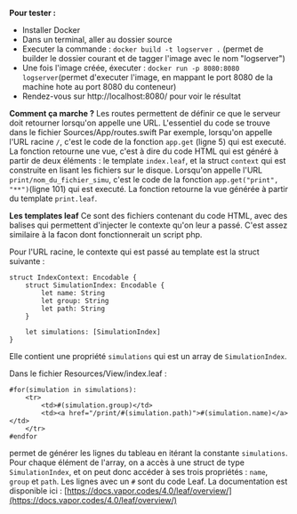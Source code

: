 **Pour tester :**
- Installer Docker
- Dans un terminal, aller au dossier source
- Executer la commande :
`docker build -t logserver .` (permet de builder le dossier courant et de tagger l'image avec le nom "logserver")
- Une fois l'image créée, éxecuter :
`docker run -p 8080:8080 logserver`(permet d'executer l'image, en mappant le port 8080 de la machine hote au port 8080 du conteneur)
- Rendez-vous sur http://localhost:8080/ pour voir le résultat

**Comment ça marche ?**
Les routes permettent de définir ce que le serveur doit retourner lorsqu'on appelle une URL. L'essentiel du code se trouve dans le fichier Sources/App/routes.swift
Par exemple, lorsqu'on appelle l'URL racine `/`, c'est le code de la fonction `app.get` (ligne 5) qui est executé. La fonction retourne une vue, c'est à dire du code HTML qui est généré à partir de deux éléments : le template `index.leaf`, et la struct `context` qui est construite en lisant les fichiers sur le disque.
Lorsqu'on appelle l'URL `print/nom_du_fichier_simu`, c'est le code de la fonction `app.get("print", "**")`(ligne 101) qui est executé. La fonction retourne la vue générée à partir du template `print.leaf`.

**Les templates leaf**
Ce sont des fichiers contenant du code HTML, avec des balises qui permettent d'injecter le contexte qu'on leur a passé. C'est assez similaire à la facon dont fonctionnerait un script php.

Pour l'URL racine, le contexte qui est passé au template est la struct suivante :

    struct IndexContext: Encodable {
        struct SimulationIndex: Encodable {
            let name: String
            let group: String
            let path: String
        }

        let simulations: [SimulationIndex]
    }

Elle contient une propriété `simulations` qui est un array de `SimulationIndex`.

Dans le fichier Resources/View/index.leaf :

    #for(simulation in simulations):
        <tr>
            <td>#(simulation.group)</td>
            <td><a href="/print/#(simulation.path)">#(simulation.name)</a></td>
        </tr>
    #endfor
    
permet de générer les lignes du tableau en itérant la constante `simulations`. Pour chaque élément de l'array, on a accès à une struct de type `SimulationIndex`, et on peut donc accéder à ses trois propriétés : `name`, `group` et `path`.
Les lignes avec un `#` sont du code Leaf. La documentation est disponible ici : [https://docs.vapor.codes/4.0/leaf/overview/](https://docs.vapor.codes/4.0/leaf/overview/)

